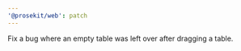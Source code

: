 ```yaml
---
'@prosekit/web': patch
---
```


Fix a bug where an empty table was left over after dragging a table.
